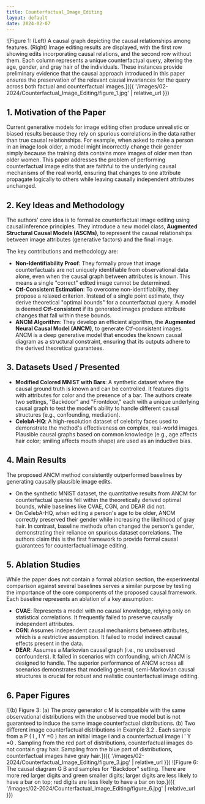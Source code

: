 ```yaml
---
title: Counterfactual_Image_Editing
layout: default
date: 2024-02-07
---
```

![Figure 1: (Left) A causal graph depicting the causal relationships among features. (Right) Image editing results are displayed, with the first row showing edits incorporating causal relations, and the second row without them. Each column represents a unique counterfactual query, altering the age, gender, and gray hair of the individuals. These instances provide preliminary evidence that the causal approach introduced in this paper ensures the preservation of the relevant causal invariances for the query across both factual and counterfactual images.]({{ '/images/02-2024/Counterfactual_Image_Editing/figure_1.jpg' | relative_url }})
## 1. Motivation of the Paper
Current generative models for image editing often produce unrealistic or biased results because they rely on spurious correlations in the data rather than true causal relationships. For example, when asked to make a person in an image look older, a model might incorrectly change their gender simply because the training data contains more images of older men than older women. This paper addresses the problem of performing counterfactual image edits that are faithful to the underlying causal mechanisms of the real world, ensuring that changes to one attribute propagate logically to others while leaving causally independent attributes unchanged.

## 2. Key Ideas and Methodology
The authors' core idea is to formalize counterfactual image editing using causal inference principles. They introduce a new model class, **Augmented Structural Causal Models (ASCMs)**, to represent the causal relationships between image attributes (generative factors) and the final image.

The key contributions and methodology are:
- **Non-Identifiability Proof**: They formally prove that image counterfactuals are not uniquely identifiable from observational data alone, even when the causal graph between attributes is known. This means a single "correct" edited image cannot be determined.
- **Ctf-Consistent Estimation**: To overcome non-identifiability, they propose a relaxed criterion. Instead of a single point estimate, they derive theoretical "optimal bounds" for a counterfactual query. A model is deemed **Ctf-consistent** if its generated images produce attribute changes that fall within these bounds.
- **ANCM Algorithm**: They develop an efficient algorithm, the **Augmented Neural Causal Model (ANCM)**, to generate Ctf-consistent images. ANCM is a deep generative model that encodes the known causal diagram as a structural constraint, ensuring that its outputs adhere to the derived theoretical guarantees.

## 3. Datasets Used / Presented
- **Modified Colored MNIST with Bars**: A synthetic dataset where the causal ground truth is known and can be controlled. It features digits with attributes for color and the presence of a bar. The authors create two settings, "Backdoor" and "Frontdoor," each with a unique underlying causal graph to test the model's ability to handle different causal structures (e.g., confounding, mediation).
- **CelebA-HQ**: A high-resolution dataset of celebrity faces used to demonstrate the method's effectiveness on complex, real-world images. Plausible causal graphs based on common knowledge (e.g., age affects hair color; smiling affects mouth shape) are used as an inductive bias.

## 4. Main Results
The proposed ANCM method consistently outperformed baselines by generating causally plausible image edits.
- On the synthetic MNIST dataset, the quantitative results from ANCM for counterfactual queries fell within the theoretically derived optimal bounds, while baselines like CVAE, CGN, and DEAR did not.
- On CelebA-HQ, when editing a person's age to be older, ANCM correctly preserved their gender while increasing the likelihood of gray hair. In contrast, baseline methods often changed the person's gender, demonstrating their reliance on spurious dataset correlations.
The authors claim this is the first framework to provide formal causal guarantees for counterfactual image editing.

## 5. Ablation Studies
While the paper does not contain a formal ablation section, the experimental comparison against several baselines serves a similar purpose by testing the importance of the core components of the proposed causal framework. Each baseline represents an ablation of a key assumption:
- **CVAE**: Represents a model with no causal knowledge, relying only on statistical correlations. It frequently failed to preserve causally independent attributes.
- **CGN**: Assumes independent causal mechanisms between attributes, which is a restrictive assumption. It failed to model indirect causal effects present in the data.
- **DEAR**: Assumes a Markovian causal graph (i.e., no unobserved confounders). It failed in scenarios with confounding, which ANCM is designed to handle.
The superior performance of ANCM across all scenarios demonstrates that modeling general, semi-Markovian causal structures is crucial for robust and realistic counterfactual image editing.

## 6. Paper Figures
![(b) Figure 3: (a) The proxy generator c M is compatible with the same observational distributions with the unobserved true model but is not guaranteed to induce the same image counterfactual distributions. (b) Two different image counterfactual distributions in Example 3.2 . Each sample from a P ( I , I Y =0 ) has an initial image i and a counterfactual image i ′ Y =0 . Sampling from the red part of distributions, counterfactual images do not contain gray hair. Sampling from the blue part of distributions, counterfactual images have gray hair.]({{ '/images/02-2024/Counterfactual_Image_Editing/figure_3.jpg' | relative_url }})
![Figure 6: The causal diagram G B and samples for "Backdoor" setting. There are more red larger digits and green smaller digits; larger digits are less likely to have a bar on top; red digits are less likely to have a bar on top.]({{ '/images/02-2024/Counterfactual_Image_Editing/figure_6.jpg' | relative_url }})
